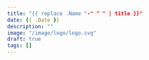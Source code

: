 ```yaml
---
title: "{{ replace .Name "-" " " | title }}"
date: {{ .Date }}
description: ""
image: "/image/logo/logo.svg"
draft: true
tags: []
---
```

